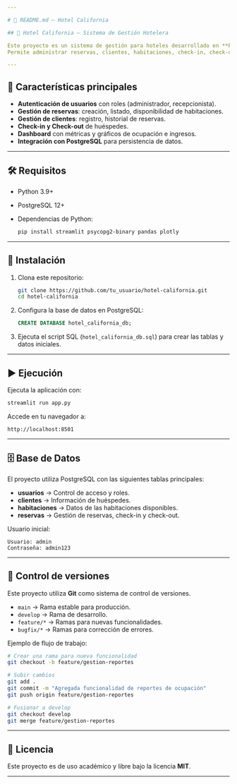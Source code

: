 ```yaml
---

# 📌 README.md – Hotel California

## 🏨 Hotel California – Sistema de Gestión Hotelera

Este proyecto es un sistema de gestión para hoteles desarrollado en **Python + Streamlit**, con conexión a **PostgreSQL**.
Permite administrar reservas, clientes, habitaciones, check-in, check-out y generar reportes de ocupación e ingresos.

---
```


## 🚀 Características principales

* **Autenticación de usuarios** con roles (administrador, recepcionista).
* **Gestión de reservas**: creación, listado, disponibilidad de habitaciones.
* **Gestión de clientes**: registro, historial de reservas.
* **Check-in y Check-out** de huéspedes.
* **Dashboard** con métricas y gráficos de ocupación e ingresos.
* **Integración con PostgreSQL** para persistencia de datos.

---

## 🛠️ Requisitos

* Python 3.9+
* PostgreSQL 12+
* Dependencias de Python:

  ```bash
  pip install streamlit psycopg2-binary pandas plotly
  ```

---

## 📂 Instalación

1. Clona este repositorio:

   ```bash
   git clone https://github.com/tu_usuario/hotel-california.git
   cd hotel-california
   ```

2. Configura la base de datos en PostgreSQL:

   ```sql
   CREATE DATABASE hotel_california_db;
   ```

3. Ejecuta el script SQL (`hotel_california_db.sql`) para crear las tablas y datos iniciales.

---

## ▶️ Ejecución

Ejecuta la aplicación con:

```bash
streamlit run app.py
```

Accede en tu navegador a:

```
http://localhost:8501
```

---

## 🗄️ Base de Datos

El proyecto utiliza PostgreSQL con las siguientes tablas principales:

* **usuarios** → Control de acceso y roles.
* **clientes** → Información de huéspedes.
* **habitaciones** → Datos de las habitaciones disponibles.
* **reservas** → Gestión de reservas, check-in y check-out.

Usuario inicial:

```
Usuario: admin
Contraseña: admin123
```

---

## 📌 Control de versiones

Este proyecto utiliza **Git** como sistema de control de versiones.

* `main` → Rama estable para producción.
* `develop` → Rama de desarrollo.
* `feature/*` → Ramas para nuevas funcionalidades.
* `bugfix/*` → Ramas para corrección de errores.

Ejemplo de flujo de trabajo:

```bash
# Crear una rama para nueva funcionalidad
git checkout -b feature/gestion-reportes

# Subir cambios
git add .
git commit -m "Agregada funcionalidad de reportes de ocupación"
git push origin feature/gestion-reportes

# Fusionar a develop
git checkout develop
git merge feature/gestion-reportes
```

---

## 📜 Licencia

Este proyecto es de uso académico y libre bajo la licencia **MIT**.

---


